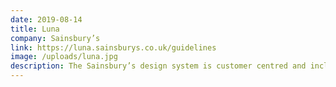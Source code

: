 ```yaml
---
date: 2019-08-14
title: Luna
company: Sainsbury’s
link: https://luna.sainsburys.co.uk/guidelines
image: /uploads/luna.jpg
description: The Sainsbury’s design system is customer centred and inclusive, consistent across all touch points and unmistakably Sainsbury’s.
---
```

